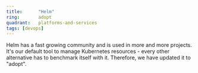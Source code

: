 ```yaml
---
title:      "Helm"
ring:       adopt
quadrant:   platforms-and-services
tags: [devops]
---
```


Helm has a fast growing community and is used in more and more projects.
It's our default tool to manage Kubernetes resources - every other alternative has to benchmark itself with it.
Therefore, we have updated it to "adopt".
